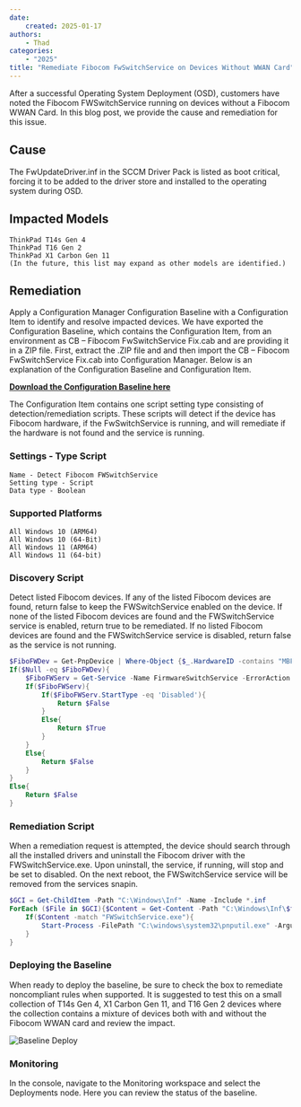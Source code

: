 ```yaml
---
date:
    created: 2025-01-17
authors:
    - Thad
categories:
    - "2025"
title: "Remediate Fibocom FwSwitchService on Devices Without WWAN Card"
---
```


After a successful Operating System Deployment (OSD), customers have noted the Fibocom FWSwitchService running on devices without a Fibocom WWAN Card.  In this blog post, we provide the cause and remediation for this issue.
<!-- more -->

## Cause

The FwUpdateDriver.inf in the SCCM Driver Pack is listed as boot critical, forcing it to be added to the driver store and installed to the operating system during OSD.

## Impacted Models

    ThinkPad T14s Gen 4
    ThinkPad T16 Gen 2
    ThinkPad X1 Carbon Gen 11
    (In the future, this list may expand as other models are identified.)

## Remediation

Apply a Configuration Manager Configuration Baseline with a Configuration Item to identify and resolve impacted devices.  We have exported the Configuration Baseline, which contains the Configuration Item, from an environment as CB – Fibocom FwSwitchService Fix.cab and are providing it in a ZIP file.  First, extract the .ZIP file and and then import the CB – Fibocom FwSwitchService Fix.cab into Configuration Manager.  Below is an explanation of the Configuration Baseline and Configuration Item.

[**Download the Configuration Baseline here**](https://download.lenovo.com/cdrt/blog/CB_FixFibocomFWSwitchService.zip)

The Configuration Item contains one script setting type consisting of detection/remediation scripts.  These scripts will detect if the device has Fibocom hardware, if the FwSwitchService is running, and will remediate if the hardware is not found and the service is running.

### Settings - Type Script

    Name - Detect Fibocom FWSwitchService
    Setting type - Script
    Data type - Boolean

### Supported Platforms

    All Windows 10 (ARM64)
    All Windows 10 (64-Bit)
    All Windows 11 (ARM64)
    All Windows 11 (64-bit)

### Discovery Script

Detect listed Fibocom devices.  If any of the listed Fibocom devices are found, return false to keep the FWSwitchService enabled on the device.  If none of the listed Fibocom devices are found and the FWSwitchService service is enabled, return true to be remediated.  If no listed Fibocom devices are found and the FWSwitchService service is disabled, return false as the service is not running.

```PowerShell
$FiboFWDev = Get-PnpDevice | Where-Object {$_.HardwareID -contains "MBFW\{ba3ec007-246e-4a4c-ad06-ee9342198298}" -or $_.HardwareID -contains "MBFW\{66e99d5f-c11d-4438-811f-6d816b7391bb}" -or $_.HardwareID -contains "MBFW\{65119331-831e-45f1-b036-fb8ac7c445dd}" -or $_.HardwareID -contains "MBFW\{7ff0c42a-1a08-493f-bb35-9a8c86dbb588}" -or $_.HardwareID -contains "MBFW\{536bfd93-86ab-4a6c-9ab0-0afc7ee4c11e}" -or $_.HardwareID -contains "MBFW\{81648c03-219b-434d-867d-7c262fea3f97}"}
If($Null -eq $FiboFWDev){
    $FiboFWServ = Get-Service -Name FirmwareSwitchService -ErrorAction SilentlyContinue
    If($FiboFWServ){
        If($FiboFWServ.StartType -eq 'Disabled'){
            Return $False
        }
        Else{
            Return $True
        }
    }
    Else{
        Return $False
    }
}
Else{
    Return $False
}
```

### Remediation Script

When a remediation request is attempted, the device should search through all the installed drivers and uninstall the Fibocom driver with the FWSwitchService.exe.  Upon uninstall, the service, if running, will stop and be set to disabled.  On the next reboot, the FWSwitchService service will be removed from the services snapin.

```PowerShell
$GCI = Get-ChildItem -Path "C:\Windows\Inf" -Name -Include *.inf
ForEach ($File in $GCI){$Content = Get-Content -Path "C:\Windows\Inf\$file"
    If($Content -match "FWSwitchService.exe"){
        Start-Process -FilePath "C:\windows\system32\pnputil.exe" -ArgumentList "/delete-driver $file /uninstall /force" -WindowStyle Hidden
    }
}
```

### Deploying the Baseline

When ready to deploy the baseline, be sure to check the box to remediate noncompliant rules when supported.  It is suggested to test this on a small collection of T14s Gen 4, X1 Carbon Gen 11, and T16 Gen 2 devices where the collection contains a mixture of devices both with and without the Fibocom WWAN card and review the impact.

![Baseline Deploy](https://cdrt.github.io/mk_blog/img/2025/fibocom_fwserv_remediation/image1.jpg)

### Monitoring

In the console, navigate to the Monitoring workspace and select the Deployments node.  Here you can review the status of the baseline.